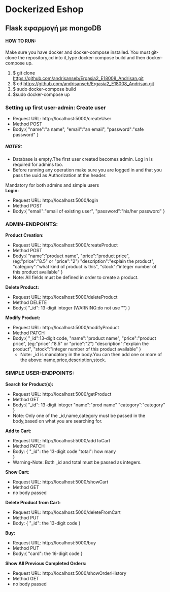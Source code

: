 #  Dockerized Eshop
## Flask εφαρμογή με mongoDB

#### HOW TO RUN:
Make sure you have docker and docker-compose installed.
You must git-clone the repository,cd into it,type docker-compose build and then docker-compose up.

1. $ git clone https://github.com/andrisanseb/Ergasia2_E18008_Andrisan.git
1. $ cd https://github.com/andrisanseb/Ergasia2_E18008_Andrisan.git
1. $ sudo docker-compose build
1. $sudo docker-compose up


### Setting up first user-admin: **Create user**
  - Request URL: http://localhost:5000/createUser
  - Method POST
  - Body:{
    "name":"a name",
    "email":"an email",
    "password":"safe password"
      }
      
      
##### NOTES:
- Database is empty.The first user created becomes admin. Log in is required for admins too.
- Before running any operation make sure you are logged in and that you pass the uuid as Authorization at the header.
      
      
Mandatory for both admins and simple users    
**Login:**
  - Request URL: http://localhost:5000/login
  - Method POST
  - Body:{
    "email":"email of existing user",
    "password":"his/her password"
      }


### ADMIN-ENDPOINTS:

**Product Creation:**
  - Request URL: http://localhost:5000/createProduct
  - Method POST
  - Body:{
    "name":"product name",
    "price":"product price", (eg:"price":"8.5" or "price":"2")
    "description":"explain the product",
    "category":"what kind of product is this",
    "stock":"integer number of this product available"
      }
   - Note: All fields must be defined in order to create a product. 

**Delete Product:**
  - Request URL: http://localhost:5000/deleteProduct
  - Method DELETE
  - Body:{
    "_id": 13-digit integer (WARNING:do not use "") 
      }
      

**Modify Product:**
  - Request URL: http://localhost:5000/modifyProduct
  - Method PATCH
  - Body:{
    "_id":13-digit code,
    "name":"product name",
    "price":"product price", (eg:"price":"8.5" or "price":"2")
    "description":"explain the product",
    "stock":"integer number of this product available"
      }
    - Note: _id is mandatory in the body.You can then add one or more of the above: name,price,description,stock.


### SIMPLE USER-ENDPOINTS:

**Search for Product(s):**
  - Request URL: http://localhost:5000/getProduct
  - Method GET
  - Body:{
        "_id": 13-digit integer
        "name":"prod name"
         "category":"category"
         }
   - Note: Only one of the _id,name,category must be passed in the body,based on what you are searching for.


**Add to Cart:**
  - Request URL: http://localhost:5000/addToCart
  - Method PATCH
  - Body:
        {
            "_id": the 13-digit code 
            "total": how many  
        } 
   - Warning-Note: Both _id and total must be passed as integers.

  
**Show Cart:**
  - Request URL: http://localhost:5000/showCart
  - Method GET
  - no body passed
  
  
**Delete Product from Cart:**
  - Request URL: http://localhost:5000/deleteFromCart
  - Method PUT
  - Body:
        {
            "_id": the 13-digit code 
        }


**Buy:**
  - Request URL: http://localhost:5000/buy
  - Method PUT
  - Body:{
          "card": the 16-digit code
         }


**Show All Previous Completed Orders:**
  - Request URL: http://localhost:5000/showOrderHistory
  - Method GET
  - no body passed
  

